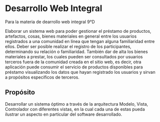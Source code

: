 # Desarrollo Web Integral
Para la materia de dearrollo web integral 9°D

Elaborar un sistema web para poder gestionar el préstamo de productos, artefactos, cosas, bienes materiales en general entre los usuarios registrados a una comunidad en línea que tengan alguna familiaridad entre ellos. Deber ser posible realizar el registro de los participantes, determinando su relación o familiaridad. También dar de alta los bienes materiales a prestar, los cuales pueden ser consultados por usuarios terceros fuera de la comunidad creada en el sitio web, es decir, otra aplicación puede consumir el servicio de productos disponibles para préstamo visualizando los datos que hayan registrado los usuarios y sirvan a propósitos específicos de terceros. 
## Propósito
Desarrollar un sistema óptimo a través de la arquitectura Modelo, Vista, Controlador con diferentes vistas, en la cual cada una de estas pueda ilustrar un aspecto en particular del software desarrollado.
